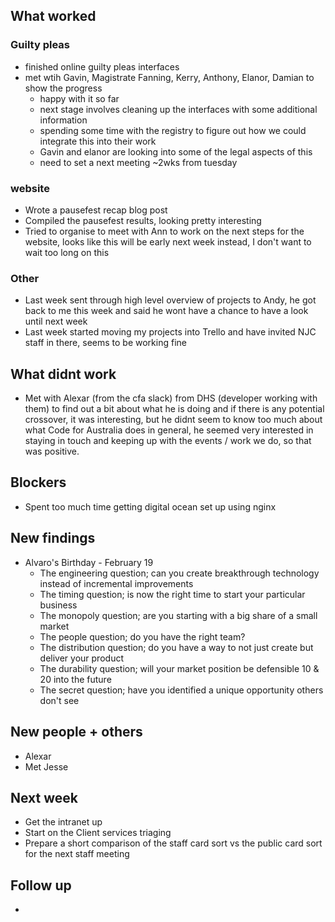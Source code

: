 ## What worked
### Guilty pleas
* finished online guilty pleas interfaces
* met wtih Gavin, Magistrate Fanning, Kerry, Anthony, Elanor, Damian to show the progress
  - happy with it so far
  - next stage involves cleaning up the interfaces with some additional information
  - spending some time with the registry to figure out how we could integrate this into their work
  - Gavin and elanor are looking into some of the legal aspects of this
  - need to set a next meeting ~2wks from tuesday

### website
* Wrote a pausefest recap blog post
* Compiled the pausefest results, looking pretty interesting
* Tried to organise to meet with Ann to work on the next steps for the website, looks like this will be early next week instead, I don't want to wait too long on this

### Other
* Last week sent through high level overview of projects to Andy, he got back to me this week and said he wont have a chance to have a look until next week
* Last week started moving my projects into Trello and have invited NJC staff in there, seems to be working fine

## What didnt work
* Met with Alexar (from the cfa slack) from DHS (developer working with them) to find out a bit about what he is doing and if there is any potential crossover, it was interesting, but he didnt seem to know too much about what Code for Australia does in general, he seemed very interested in staying in touch and keeping up with the events / work we do, so that was positive.

## Blockers
* Spent too much time getting digital ocean set up using nginx

## New findings
* Alvaro's Birthday - February 19
  - The engineering question; can you create breakthrough technology instead of incremental improvements
  - The timing question; is now the right time to start your particular business
  - The monopoly question; are you starting with a big share of a small market
  - The people question; do you have the right team?
  - The distribution question; do you have a way to not just create but deliver your product
  - The durability question; will your market position be defensible 10 & 20 into the future
  - The secret question; have you identified a unique opportunity others don't see

## New people + others
* Alexar
* Met Jesse

## Next week
* Get the intranet up
* Start on the Client services triaging
* Prepare a short comparison of the staff card sort vs the public card sort for the next staff meeting

## Follow up
*
